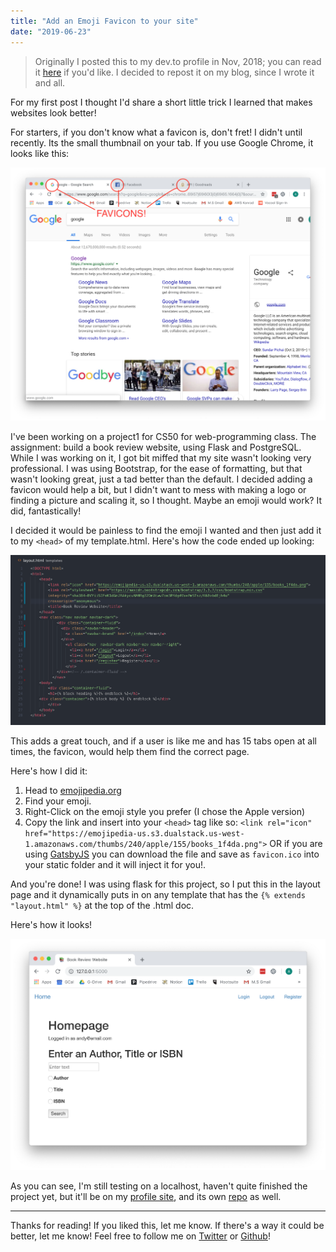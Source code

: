 ```yaml
---
title: "Add an Emoji Favicon to your site"
date: "2019-06-23"
---
```


> Originally I posted this to my dev.to profile in Nov, 2018; you can read it [here](https://dev.to/pickleat/add-an-emoji-favicon-to-your-site-co2) if you'd like. I decided to repost it on my blog, since I wrote it and all.

For my first post I thought I'd share a short little trick I learned that makes websites look better!  

For starters, if you don't know what a favicon is, don't fret! I didn't until recently. Its the small thumbnail on your tab. If you use Google Chrome, it looks like this: 

![Example of Website Favicons](https://raw.githubusercontent.com/pickleat/dev.to/master/Screen%20Shot%202018-11-08%20at%201.22.49%20PM.png)

I've been working on a project1 for CS50 for web-programming class. The assignment: build a book review website, using Flask and PostgreSQL. While I was working on it, I got bit miffed that my site wasn't looking very professional. I was using Bootstrap, for the ease of formatting, but that wasn't looking great, just a tad better than the default. I decided adding a favicon would help a bit, but I didn't want to mess with making a logo or finding a picture and scaling it, so I thought. Maybe an emoji would work? It did, fantastically! 

I decided it would be painless to find the emoji I wanted and then just add it to my `<head>` of my template.html. Here's how the code ended up looking:

![Code Screenshot](https://raw.githubusercontent.com/pickleat/dev.to/master/Screen%20Shot%202018-11-08%20at%201.34.58%20PM.png)

This adds a great touch, and if a user is like me and has 15 tabs open at all times, the favicon, would help them find the correct page.

Here's how I did it:

1. Head to [emojipedia.org](https://emojipedia.org/)
2. Find your emoji.
3. Right-Click on the emoji style you prefer (I chose the Apple version)
4. Copy the link and insert into your `<head>` tag like so: `<link rel="icon" href="https://emojipedia-us.s3.dualstack.us-west-1.amazonaws.com/thumbs/240/apple/155/books_1f4da.png">` OR if you are using [GatsbyJS](https://gatsbyjs.org/) you can download the file and save as `favicon.ico` into your static folder and it will inject it for you!.


And you're done! I was using flask for this project, so I put this in the layout page and it dynamically puts in on any template that has the `{% extends "layout.html" %}` at the top of the .html doc.

Here's how it looks!

![Look at the icon in the tab!](https://raw.githubusercontent.com/pickleat/dev.to/master/Screen%20Shot%202018-11-08%20at%201.36.46%20PM.png)

As you can see, I'm still testing on a localhost, haven't quite finished the project yet, but it'll be on my [profile site](https://pickleat.github.io/), and its own [repo](https://github.com/pickleat/BookReviewSite) as well.

---

Thanks for reading! If you liked this, let me know. If there's a way it could be better, let me know! Feel free to follow me on [Twitter](https://www.twitter.com/pickleat) or [Github](https://github.com/pickleat)!
